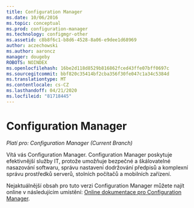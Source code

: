 ```yaml
---
title: Configuration Manager
ms.date: 10/06/2016
ms.topic: conceptual
ms.prod: configuration-manager
ms.technology: configmgr-other
ms.assetid: c8b8f6c1-b8d6-4528-8a06-e9dee1d68969
author: aczechowski
ms.author: aaroncz
manager: dougeby
ROBOTS: NOINDEX
ms.openlocfilehash: 16be2d118d8529b816862fced43ffe07bff0697c
ms.sourcegitcommit: bbf820c35414bf2cba356f30fe047c1a34c5384d
ms.translationtype: MT
ms.contentlocale: cs-CZ
ms.lasthandoff: 04/21/2020
ms.locfileid: "81718445"
---
```

# <a name="configuration-manager"></a>Configuration Manager

*Platí pro: Configuration Manager (Current Branch)*

Vítá vás Configuration Manager. Configuration Manager poskytuje efektivnější služby IT, protože umožňuje bezpečné a škálovatelné nasazování softwaru, správu nastavení dodržování předpisů a komplexní správu prostředků serverů, stolních počítačů a mobilních zařízení.  

Nejaktuálnější obsah pro tuto verzi Configuration Manager můžete najít online v následujícím umístění: [Online dokumentace pro Configuration Manager](https://docs.microsoft.com/configmgr).
